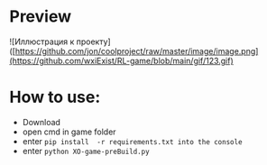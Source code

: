# Preview
![Иллюстрация к проекту]([https://github.com/jon/coolproject/raw/master/image/image.png](https://github.com/wxiExist/RL-game/blob/main/gif/123.gif)

# How to use:
+ Download
+ open cmd in game folder
+ enter ` pip install  -r requirements.txt into the console `
+ enter `python XO-game-preBuild.py` 
